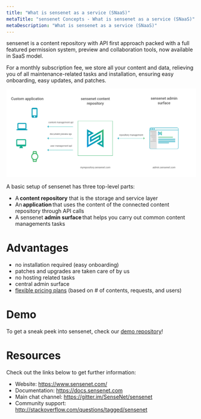```yaml
---
title: "What is sensenet as a service (SNaaS)"
metaTitle: "sensenet Concepts - What is sensenet as a service (SNaaS)"
metaDescription: "What is sensenet as a service (SNaaS)"
---
```


sensenet is a content repository with API first approach packed with a full featured permission system, preview and collaboration tools, now available in SaaS model.

For a monthly subscription fee, we store all your content and data, relieving you of all maintenance-related tasks and installation, ensuring easy onboarding, easy updates, and patches.

![How does SNaaS work?](../img/snaas.png)

A basic setup of sensenet has three top-level parts:
- A **content repository** that is the storage and service layer
- An **application** that uses the content of the connected content repository through API calls
- A sensenet **admin surface** that helps you carry out common content managements tasks

# Advantages

- no installation required (easy onboarding)
- patches and upgrades are taken care of by us
- no hosting related tasks
- central admin surface
- [flexible pricing plans](https://www.sensenet.com/pricing) (based on # of contents, requests, and users)

# Demo

To get a sneak peek into sensenet, check our [demo repository](https://www.sensenet.com/tryit)!

# Resources

Check out the links below to get further information:

- Website: https://www.sensenet.com/
- Documentation: https://docs.sensenet.com
- Main chat channel: https://gitter.im/SenseNet/sensenet
- Community support: http://stackoverflow.com/questions/tagged/sensenet

